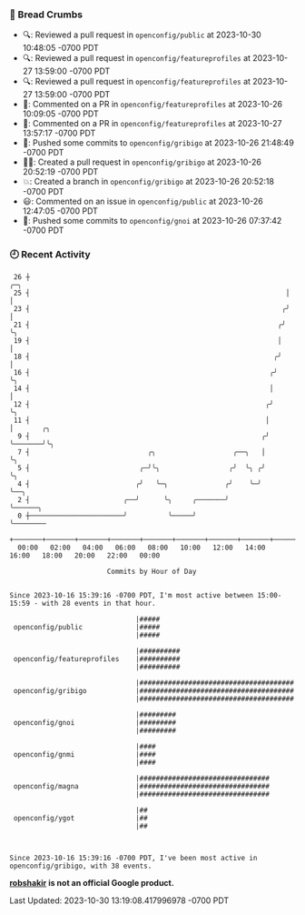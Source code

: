 ### 🍞 Bread Crumbs

 * 🔍: Reviewed a pull request in  `openconfig/public` at 2023-10-30 10:48:05 -0700 PDT
 * 🔍: Reviewed a pull request in  `openconfig/featureprofiles` at 2023-10-27 13:59:00 -0700 PDT
 * 🔍: Reviewed a pull request in  `openconfig/featureprofiles` at 2023-10-27 13:59:00 -0700 PDT
 * 💬: Commented on a PR in  `openconfig/featureprofiles` at 2023-10-26 10:09:05 -0700 PDT
 * 💬: Commented on a PR in  `openconfig/featureprofiles` at 2023-10-27 13:57:17 -0700 PDT
 * 🚢: Pushed some commits to `openconfig/gribigo` at 2023-10-26 21:48:49 -0700 PDT
 * ✍🏼: Created a pull request in `openconfig/gribigo` at 2023-10-26 20:52:19 -0700 PDT
 * 💥: Created a branch in `openconfig/gribigo` at 2023-10-26 20:52:18 -0700 PDT
 * 😃: Commented on an issue in `openconfig/public` at 2023-10-26 12:47:05 -0700 PDT
 * 🚢: Pushed some commits to `openconfig/gnoi` at 2023-10-26 07:37:42 -0700 PDT

### 🕘 Recent Activity
```
 26 ┼                                                               ╭─╮
 25 ┤                                                               │ │
 23 ┤                                                              ╭╯ │
 21 ┤                                                             ╭╯  ╰╮
 19 ┤                                                             │    │
 18 ┤                                                            ╭╯    │
 16 ┤                                                           ╭╯     ╰╮
 14 ┤                                                           │       │
 12 ┤                                                          ╭╯       ╰╮
 11 ┤                                                          │         │       ╭╮
  9 ┤                                                         ╭╯         ╰───────╯╰╮
  7 ┤                             ╭╮                   ╭──╮   │                    ╰╮
  5 ┤                           ╭─╯╰╮                 ╭╯  ╰╮ ╭╯                     ╰╮
  4 ┤                          ╭╯   ╰─╮              ╭╯    ╰─╯                       ╰──╮
  2 ┤                       ╭──╯      ╰╮     ╭───────╯                                  ╰──────╮
  0 ┼───────────────────────╯          ╰─────╯                                                 ╰────────
    +───────+───────+───────+───────+───────+───────+───────+───────+───────+───────+───────+───────+────
  00:00   02:00   04:00   06:00   08:00   10:00   12:00   14:00   16:00   18:00   20:00   22:00   00:00   

						Commits by Hour of Day


Since 2023-10-16 15:39:16 -0700 PDT, I'm most active between 15:00-15:59 - with 28 events in that hour.

```



```
                               |#####
 openconfig/public             |#####
                               |#####

                               |##########
 openconfig/featureprofiles    |##########
                               |##########

                               |######################################
 openconfig/gribigo            |######################################
                               |######################################

                               |#########
 openconfig/gnoi               |#########
                               |#########

                               |####
 openconfig/gnmi               |####
                               |####

                               |################################
 openconfig/magna              |################################
                               |################################

                               |##
 openconfig/ygot               |##
                               |##



Since 2023-10-16 15:39:16 -0700 PDT, I've been most active in openconfig/gribigo, with 38 events.

```
**[robshakir](mailto:robjs@google.com) is not an official Google product.**  


Last Updated: 2023-10-30 13:19:08.417996978 -0700 PDT
